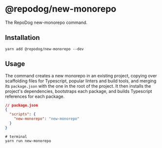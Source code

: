 # @repodog/new-monorepo

The RepoDog new-monorepo command.

## Installation

```shell
yarn add @repodog/new-monorepo --dev
```

## Usage

The command creates a new monorepo in an existing project, copying over scaffolding files for Typescript, popular
linters and build tools, and merging its `package.json` with the one in the root of the project. It then installs
the project's dependencies, bootstraps each package, and builds Typescript references for each package.

```json
// package.json
{
  "scripts": {
    "new-monorepo": "new-monorepo"
  }
}
```

```shell
# terminal
yarn run new-monorepo
```
